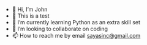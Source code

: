 - 👋 Hi, I’m John
- 👀 This is a test
- 🌱 I’m currently learning Python as an extra skill set
- 💞️ I’m looking to collaborate on coding
- 📫 How to reach me by email sayasinc@gmail.com

<!---
sayasinc/sayasinc is a ✨ special ✨ repository because its `README.md` (this file) appears on your GitHub profile.
You can click the Preview link to take a look at your changes.
--->

